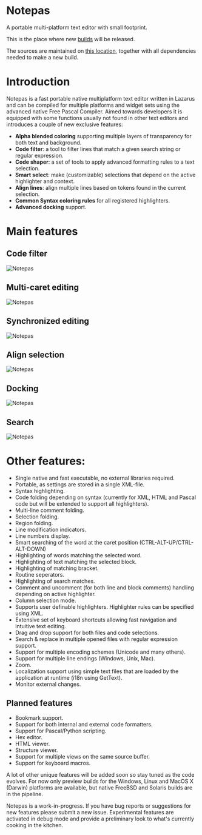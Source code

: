 # Notepas
A portable multi-platform text editor with small footprint.

This is the place where new [builds](https://github.com/beNative/Notepas/releases) will be released. 

The sources are maintained on [this location](http://github.com/beNative/lazarus), together with all dependencies needed to make a new build.

# Introduction

Notepas is a fast portable native multiplatform text editor written in Lazarus and can be compiled for multiple platforms and widget sets using the advanced native Free Pascal Compiler. Aimed towards developers it is equipped with some functions usually not found in other text editors and introduces a couple of new exclusive features:

* **Alpha blended coloring** supporting multiple layers of transparency for both text and background.
* **Code filter**: a tool to filter lines that match a given search string or regular expression.
* **Code shaper**: a set of tools to apply advanced formatting rules to a text selection.
* **Smart select**: make (customizable) selections that depend on the active highlighter and context.
* **Align lines**: align multiple lines based on tokens found in the current selection.
* **Common Syntax coloring rules** for all registered highlighters.
* **Advanced docking** support.

# Main features

## Code filter

![Notepas](https://github.com/beNative/lazarus/blob/master/projects/notepas/images/Notepas.CodeFilter.png)

## Multi-caret editing

![Notepas](https://github.com/beNative/lazarus/blob/master/projects/notepas/images/Notepas.MultiCaret.png)

## Synchronized editing

![Notepas](https://github.com/beNative/lazarus/blob/master/projects/notepas/images/Notepas.SyncEdit.png)

## Align selection

![Notepas](https://github.com/beNative/lazarus/blob/master/projects/notepas/images/Notepas.AlignSelection.png)

## Docking

![Notepas](https://github.com/beNative/lazarus/blob/master/projects/notepas/images/Notepas.DockingViews.png)

## Search

![Notepas](https://github.com/beNative/lazarus/blob/master/projects/notepas/images/Notepas.FindInAllViews.png)

# Other features:

* Single native and fast executable, no external libraries required.
* Portable, as settings are stored in a single XML-file.
* Syntax highlighting.
* Code folding depending on syntax (currently for XML, HTML and Pascal code but will be extended to support all highlighters).
* Multi-line comment folding.
* Selection folding.
* Region folding.
* Line modification indicators.
* Line numbers display.
* Smart searching of the word at the caret position (CTRL-ALT-UP/CTRL-ALT-DOWN)
* Highlighting of words matching the selected word.
* Highlighting of text matching the selected block.
* Highlighting of matching bracket.
* Routine seperators.
* Highlighting of search matches.
* Comment and uncomment (for both line and block comments) handling depending on active highlighter.
* Column selection mode.
* Supports user definable highlighters. Highlighter rules can be specified using XML.
* Extensive set of keyboard shortcuts allowing fast navigation and intuitive text editing.
* Drag and drop support for both files and code selections.
* Search & replace in multiple opened files with regular expression support.
* Support for multiple encoding schemes (Unicode and many others).
* Support for multiple line endings (Windows, Unix, Mac).
* Zoom.
* Localization support using simple text files that are loaded by the application at runtime (i18n using GetText).
* Monitor external changes.

## Planned features

* Bookmark support.
* Support for both internal and external code formatters.
* Support for Pascal/Python scripting.
* Hex editor.
* HTML viewer.
* Structure viewer.
* Support for multiple views on the same source buffer.
* Support for keyboard macros.

A lot of other unique features will be added soon so stay tuned as the code evolves. For now only preview builds for the Windows, Linux and MacOS X (Darwin) platforms are available, but native FreeBSD and Solaris builds are in the pipeline.

Notepas is a work-in-progress. If you have bug reports or suggestions for new features please submit a new issue.  Experimental features are activated in debug mode and provide a preliminary look to what's currently cooking in the kitchen.
